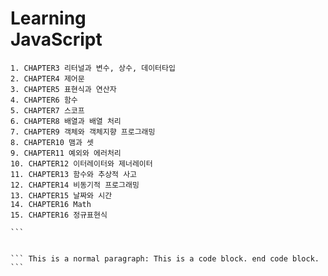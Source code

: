 # Learning<br />JavaScript

````
1. CHAPTER3 리터널과 변수, 상수, 데이터타입
2. CHAPTER4 제어문
3. CHAPTER5 표현식과 연산자
4. CHAPTER6 함수
5. CHAPTER7 스코프
6. CHAPTER8 배열과 배열 처리
7. CHAPTER9 객체와 객체지향 프로그래밍
8. CHAPTER10 맴과 셋
9. CHAPTER11 예외와 에러처리
10. CHAPTER12 이터레이터와 제너레이터
11. CHAPTER13 함수와 추상적 사고
12. CHAPTER14 비동기적 프로그래밍
13. CHAPTER15 날짜와 시간
14. CHAPTER16 Math
15. CHAPTER16 정규표현식

```


``` This is a normal paragraph: This is a code block. end code block. ```

